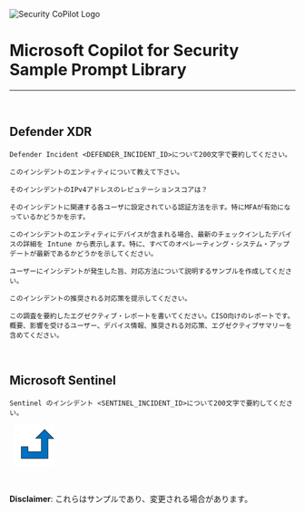 ![Security CoPilot Logo](https://github.com/ninjyanaka/Copilot-For-Security/blob/main/Promptbook%20samples/ic_fluent_copilot_64_64%402x.png)
# Microsoft Copilot for Security Sample Prompt Library

***
&nbsp;
## Defender XDR 

 ```
Defender Incident <DEFENDER_INCIDENT_ID>について200文字で要約してください。
 ```
 ```
このインシデントのエンティティについて教えて下さい。
 ```
 ```
そのインシデントのIPv4アドレスのレピュテーションスコアは？
 ```
```
そのインシデントに関連する各ユーザに設定されている認証方法を示す。特にMFAが有効になっているかどうかを示す。
```
```
このインシデントのエンティティにデバイスが含まれる場合、最新のチェックインしたデバイスの詳細を Intune から表示します。特に、すべてのオペレーティング・システム・アップデートが最新であるかどうかを示してください。
```
```
ユーザーにインシデントが発生した旨、対応方法について説明するサンプルを作成してください。
```
```
このインシデントの推奨される対応策を提示してください。
```

```
この調査を要約したエグゼクティブ・レポートを書いてください。CISO向けのレポートです。概要、影響を受けるユーザー、デバイス情報、推奨される対応策、エグゼクティブサマリーを含めてください。
```

&nbsp;

## Microsoft Sentinel

 ```
Sentinel のインシデント <SENTINEL_INCIDENT_ID>について200文字で要約してください。
 ```



&nbsp;
[![alt text](../../Images/backtotop.svg)](#defender)

&nbsp;

**Disclaimer**: これらはサンプルであり、変更される場合があります。
